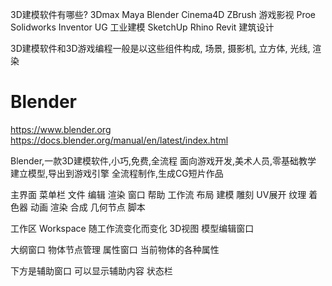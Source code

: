 


3D建模软件有哪些?
3Dmax Maya Blender Cinema4D ZBrush 游戏影视
Proe Solidworks Inventor UG 工业建模
SketchUp Rhino Revit 建筑设计



3D建模软件和3D游戏编程一般是以这些组件构成, 场景, 摄影机, 立方体, 光线, 渲染



# Blender

https://www.blender.org
https://docs.blender.org/manual/en/latest/index.html

Blender,一款3D建模软件,小巧,免费,全流程
面向游戏开发,美术人员,零基础教学
建立模型,导出到游戏引擎
全流程制作,生成CG短片作品








主界面
菜单栏 文件 编辑 渲染 窗口 帮助
工作流 布局 建模 雕刻 UV展开 纹理 着色器 动画 渲染 合成 几何节点 脚本

工作区 Workspace 随工作流变化而变化
3D视图 模型编辑窗口

大纲窗口 物体节点管理
属性窗口 当前物体的各种属性

下方是辅助窗口 可以显示辅助内容
状态栏













